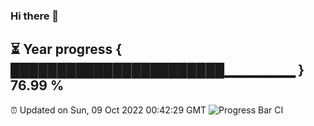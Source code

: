 ### Hi there 👋
⏳ Year progress { ███████████████████████▁▁▁▁▁▁▁ } 76.99 %
---
⏰ Updated on Sun, 09 Oct 2022 00:42:29 GMT
![Progress Bar CI](https://github.com/Moyi321/Moyi321/workflows/Progress%20Bar%20CI/badge.svg)
